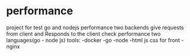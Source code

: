 # performance
project for test go and nodejs performance
two backends give requests from client and Responds to the client
check performance two languages(go - node js) 
tools:
-docker 
-go
-node
-html js css for front
-nginx
